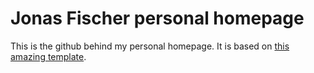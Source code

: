 # Jonas Fischer personal homepage

This is the github behind my personal homepage. It is based on [this amazing template](https://github.com/LeNPaul/Lagrange).